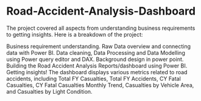 # Road-Accident-Analysis-Dashboard
The project covered all aspects from understanding business requirements to getting insights. Here is a breakdown of the project:

Business requirement understanding.
Raw Data overview and connecting data with Power BI.
Data cleaning, Data Processing and Data Modelling using Power query editor and DAX.
Background design in power point.
Building the Road Accident Analysis Reports/dashboard using Power BI.
Getting insights!
The dashboard displays various metrics related to road accidents, including Total FY Casualties, Total FY Accidents, CY Fatal Casualties, CY Fatal Casualties Monthly Trend, Casualties by Vehicle Area, and Casualties by Light Condition.
